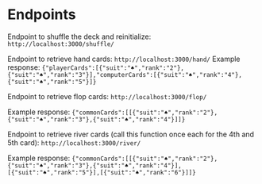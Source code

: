 # Endpoints

Endpoint to shuffle the deck and reinitialize:
`http://localhost:3000/shuffle/`

Endpoint to retrieve hand cards:
`http://localhost:3000/hand/`
Example response:
`{"playerCards":[{"suit":"♠","rank":"2"},{"suit":"♠","rank":"3"}],"computerCards":[{"suit":"♠","rank":"4"},{"suit":"♠","rank":"5"}]}`

Endpoint to retrieve flop cards:
`http://localhost:3000/flop/`

Example response:
`{"commonCards":[[{"suit":"♠","rank":"2"},{"suit":"♠","rank":"3"},{"suit":"♠","rank":"4"}]]}`

Endpoint to retrieve river cards (call this function once each for the 4th and 5th card):
`http://localhost:3000/river/`

Example response:
`{"commonCards":[[{"suit":"♠","rank":"2"},{"suit":"♠","rank":"3"},{"suit":"♠","rank":"4"}],[{"suit":"♠","rank":"5"}],[{"suit":"♠","rank":"6"}]]}`